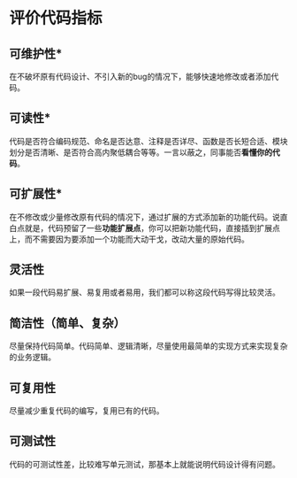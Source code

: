 # 评价代码指标

## 可维护性*

在不破坏原有代码设计、不引入新的bug的情况下，能够快速地修改或者添加代码。

## 可读性*

代码是否符合编码规范、命名是否达意、注释是否详尽、函数是否长短合适、模块划分是否清晰、是否符合高内聚低耦合等等。一言以蔽之，同事能否**看懂你的代码**。

## 可扩展性*

在不修改或少量修改原有代码的情况下，通过扩展的方式添加新的功能代码。说直白点就是，代码预留了一些**功能扩展点**，你可以把新功能代码，直接插到扩展点上，而不需要因为要添加一个功能而大动干戈，改动大量的原始代码。

## 灵活性

如果一段代码易扩展、易复用或者易用，我们都可以称这段代码写得比较灵活。

## 简洁性（简单、复杂）

尽量保持代码简单。代码简单、逻辑清晰，尽量使用最简单的实现方式来实现复杂的业务逻辑。

## 可复用性

尽量减少重复代码的编写，复用已有的代码。

## 可测试性

代码的可测试性差，比较难写单元测试，那基本上就能说明代码设计得有问题。

